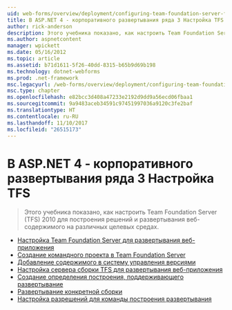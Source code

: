 ```yaml
---
uid: web-forms/overview/deployment/configuring-team-foundation-server-for-web-deployment/index
title: В ASP.NET 4 - корпоративного развертывания ряда 3 Настройка TFS | Документы Microsoft
author: rick-anderson
description: Этого учебника показано, как настроить Team Foundation Server (TFS) 2010 для построения решений и развертывания веб-содержимого на различных целевых средах.
ms.author: aspnetcontent
manager: wpickett
ms.date: 05/16/2012
ms.topic: article
ms.assetid: b71d1611-5f26-40dd-8315-b65b9d69b198
ms.technology: dotnet-webforms
ms.prod: .net-framework
msc.legacyurl: /web-forms/overview/deployment/configuring-team-foundation-server-for-web-deployment
msc.type: chapter
ms.openlocfilehash: e82bcc3d408a47233e2192d9dd9a56ecd06fbaa1
ms.sourcegitcommit: 9a9483aceb34591c97451997036a9120c3fe2baf
ms.translationtype: HT
ms.contentlocale: ru-RU
ms.lasthandoff: 11/10/2017
ms.locfileid: "26515173"
---
```

<a name="aspnet-4---enterprise-deployment-series-3-configuring-tfs"></a>В ASP.NET 4 - корпоративного развертывания ряда 3 Настройка TFS
====================
> Этого учебника показано, как настроить Team Foundation Server (TFS) 2010 для построения решений и развертывания веб-содержимого на различных целевых средах.


- [Настройка Team Foundation Server для развертывания веб-приложения](configuring-team-foundation-server-for-web-deployment.md)
- [Создание командного проекта в Team Foundation Server](creating-a-team-project-in-tfs.md)
- [Добавление содержимого в систему управления версиями](adding-content-to-source-control.md)
- [Настройка сервера сборки TFS для развертывания веб-приложения](configuring-a-tfs-build-server-for-web-deployment.md)
- [Создание определения построения, поддерживающего развертывание](creating-a-build-definition-that-supports-deployment.md)
- [Развертывание конкретной сборки](deploying-a-specific-build.md)
- [Настройка разрешений для команды построения развертывания](configuring-permissions-for-team-build-deployment.md)
